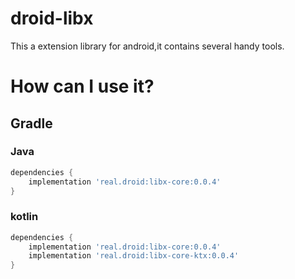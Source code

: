 # droid-libx

This a extension library for android,it contains several handy tools.

# How can I use it?

## Gradle

### Java

``` gradle
dependencies {
    implementation 'real.droid:libx-core:0.0.4'
}
```

### kotlin

``` gradle
dependencies {
    implementation 'real.droid:libx-core:0.0.4'
    implementation 'real.droid:libx-core-ktx:0.0.4'
}
```